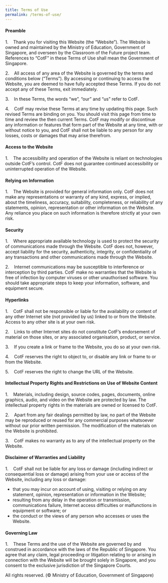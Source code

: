 ```yaml
---
title: Terms of Use
permalink: /terms-of-use/
---
```

#### **Preamble**

1.    Thank you for visiting this Website (the “Website”). The Website is owned and maintained by the Ministry of Education, Government of Singapore, and overseen by the Classroom of the Future project team. References to “CotF” in these Terms of Use shall mean the Government of Singapore.

2.    All access of any area of the Website is governed by the terms and conditions below (“Terms”). By accessing or continuing to access the Website, you are deemed to have fully accepted these Terms. If you do not accept any of these Terms, exit immediately.

3.    In these Terms, the words “we”, “our” and “us” refer to CotF.

4.    CotF may revise these Terms at any time by updating this page. Such revised Terms are binding on you. You should visit this page from time to time and review the then current Terms. CotF may modify or discontinue any information or features that form part of the Website at any time, with or without notice to you, and CotF shall not be liable to any person for any losses, costs or damages that may arise therefrom.


#### **Access to the Website**

1.    The accessibility and operation of the Website is reliant on technologies outside CotF’s control. CotF does not guarantee continued accessibility or uninterrupted operation of the Website.

#### **Relying on Information**

1.    The Website is provided for general information only. CotF does not make any representations or warranty of any kind, express, or implied, about the timeliness, accuracy, suitability, completeness, or reliability of any statements, opinion, representation or other information on the Website. Any reliance you place on such information is therefore strictly at your own risk.

#### **Security**

1.    Where appropriate available technology is used to protect the security of communications made through the Website. CotF does not, however, accept liability for the security, authenticity, integrity, or confidentiality of any transactions and other communications made through the Website.

2.    Internet communications may be susceptible to interference or interception by third parties. CotF make no warranties that the Website is free of infection by computer viruses or other unauthorised software. You should take appropriate steps to keep your information, software, and equipment secure.

#### **Hyperlinks**

1.    CotF shall not be responsible or liable for the availability or content of any other Internet site (not provided by us) linked to or from the Website. Access to any other site is at your own risk.

2.    Links to other Internet sites do not constitute CotF’s endorsement of material on those sites, or any associated organisation, product, or service.

3.    If you create a link or frame to the Website, you do so at your own risk.

4.    CotF reserves the right to object to, or disable any link or frame to or from the Website.

5.    CotF reserves the right to change the URL of the Website.

#### **Intellectual Property Rights and Restrictions on Use of Website Content**

1.    Materials, including design, source codes, pages, documents, online graphics, audio, and video on the Website are protected by law. The intellectual property rights in the materials are owned or licensed to CotF.

2.    Apart from any fair dealings permitted by law, no part of the Website may be reproduced or reused for any commercial purposes whatsoever without our prior written permission. The modification of the materials on the Website is prohibited.

3.    CotF makes no warranty as to any of the intellectual property on the Website.


#### **Disclaimer of Warranties and Liability**

1.    CotF shall not be liable for any loss or damage (including indirect or consequential loss or damage) arising from your use or access of the Website, including any loss or damage:
* that you may incur on account of using, visiting or relying on any statement, opinion, representation or information in the Website;
* resulting from any delay in the operation or transmission, communications failure, Internet access difficulties or malfunctions in equipment or software; or
* the conduct or the views of any person who accesses or uses the Website.

#### **Governing Law**

1.    These Terms and the use of the Website are governed by and construed in accordance with the laws of the Republic of Singapore. You agree that any claim, legal proceeding or litigation relating to or arising in connection with the Website will be brought solely in Singapore, and you consent to the exclusive jurisdiction of the Singapore Courts.

All rights reserved. (© Ministry of Education, Government of Singapore)